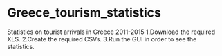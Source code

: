 # Greece_tourism_statistics
Statistics on tourist arrivals in Greece 2011-2015
1.Download the required XLS.
2.Create the required CSVs.
3.Run the GUI in order to see the statistics.
